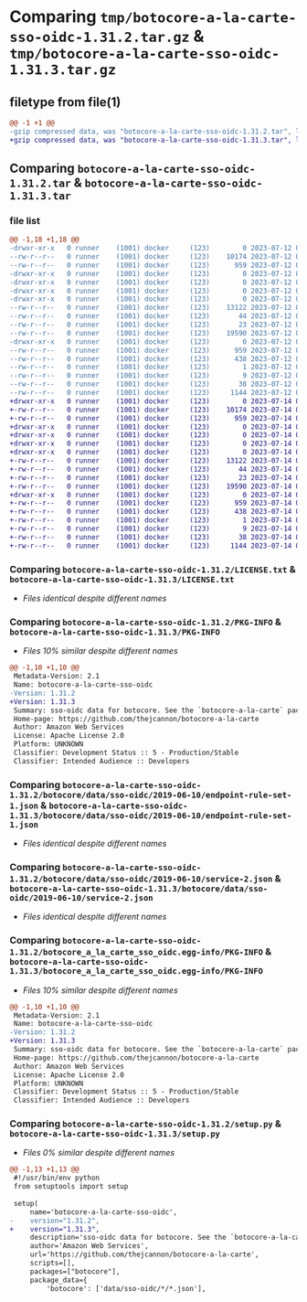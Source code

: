 # Comparing `tmp/botocore-a-la-carte-sso-oidc-1.31.2.tar.gz` & `tmp/botocore-a-la-carte-sso-oidc-1.31.3.tar.gz`

## filetype from file(1)

```diff
@@ -1 +1 @@
-gzip compressed data, was "botocore-a-la-carte-sso-oidc-1.31.2.tar", last modified: Wed Jul 12 01:44:56 2023, max compression
+gzip compressed data, was "botocore-a-la-carte-sso-oidc-1.31.3.tar", last modified: Fri Jul 14 01:46:38 2023, max compression
```

## Comparing `botocore-a-la-carte-sso-oidc-1.31.2.tar` & `botocore-a-la-carte-sso-oidc-1.31.3.tar`

### file list

```diff
@@ -1,18 +1,18 @@
-drwxr-xr-x   0 runner    (1001) docker     (123)        0 2023-07-12 01:44:56.807463 botocore-a-la-carte-sso-oidc-1.31.2/
--rw-r--r--   0 runner    (1001) docker     (123)    10174 2023-07-12 01:44:56.000000 botocore-a-la-carte-sso-oidc-1.31.2/LICENSE.txt
--rw-r--r--   0 runner    (1001) docker     (123)      959 2023-07-12 01:44:56.807463 botocore-a-la-carte-sso-oidc-1.31.2/PKG-INFO
-drwxr-xr-x   0 runner    (1001) docker     (123)        0 2023-07-12 01:44:56.803463 botocore-a-la-carte-sso-oidc-1.31.2/botocore/
-drwxr-xr-x   0 runner    (1001) docker     (123)        0 2023-07-12 01:44:56.803463 botocore-a-la-carte-sso-oidc-1.31.2/botocore/data/
-drwxr-xr-x   0 runner    (1001) docker     (123)        0 2023-07-12 01:44:56.803463 botocore-a-la-carte-sso-oidc-1.31.2/botocore/data/sso-oidc/
-drwxr-xr-x   0 runner    (1001) docker     (123)        0 2023-07-12 01:44:56.803463 botocore-a-la-carte-sso-oidc-1.31.2/botocore/data/sso-oidc/2019-06-10/
--rw-r--r--   0 runner    (1001) docker     (123)    13122 2023-07-12 01:44:12.000000 botocore-a-la-carte-sso-oidc-1.31.2/botocore/data/sso-oidc/2019-06-10/endpoint-rule-set-1.json
--rw-r--r--   0 runner    (1001) docker     (123)       44 2023-07-12 01:44:12.000000 botocore-a-la-carte-sso-oidc-1.31.2/botocore/data/sso-oidc/2019-06-10/examples-1.json
--rw-r--r--   0 runner    (1001) docker     (123)       23 2023-07-12 01:44:12.000000 botocore-a-la-carte-sso-oidc-1.31.2/botocore/data/sso-oidc/2019-06-10/paginators-1.json
--rw-r--r--   0 runner    (1001) docker     (123)    19590 2023-07-12 01:44:12.000000 botocore-a-la-carte-sso-oidc-1.31.2/botocore/data/sso-oidc/2019-06-10/service-2.json
-drwxr-xr-x   0 runner    (1001) docker     (123)        0 2023-07-12 01:44:56.803463 botocore-a-la-carte-sso-oidc-1.31.2/botocore_a_la_carte_sso_oidc.egg-info/
--rw-r--r--   0 runner    (1001) docker     (123)      959 2023-07-12 01:44:56.000000 botocore-a-la-carte-sso-oidc-1.31.2/botocore_a_la_carte_sso_oidc.egg-info/PKG-INFO
--rw-r--r--   0 runner    (1001) docker     (123)      438 2023-07-12 01:44:56.000000 botocore-a-la-carte-sso-oidc-1.31.2/botocore_a_la_carte_sso_oidc.egg-info/SOURCES.txt
--rw-r--r--   0 runner    (1001) docker     (123)        1 2023-07-12 01:44:56.000000 botocore-a-la-carte-sso-oidc-1.31.2/botocore_a_la_carte_sso_oidc.egg-info/dependency_links.txt
--rw-r--r--   0 runner    (1001) docker     (123)        9 2023-07-12 01:44:56.000000 botocore-a-la-carte-sso-oidc-1.31.2/botocore_a_la_carte_sso_oidc.egg-info/top_level.txt
--rw-r--r--   0 runner    (1001) docker     (123)       38 2023-07-12 01:44:56.807463 botocore-a-la-carte-sso-oidc-1.31.2/setup.cfg
--rw-r--r--   0 runner    (1001) docker     (123)     1144 2023-07-12 01:44:56.000000 botocore-a-la-carte-sso-oidc-1.31.2/setup.py
+drwxr-xr-x   0 runner    (1001) docker     (123)        0 2023-07-14 01:46:38.274953 botocore-a-la-carte-sso-oidc-1.31.3/
+-rw-r--r--   0 runner    (1001) docker     (123)    10174 2023-07-14 01:46:38.000000 botocore-a-la-carte-sso-oidc-1.31.3/LICENSE.txt
+-rw-r--r--   0 runner    (1001) docker     (123)      959 2023-07-14 01:46:38.274953 botocore-a-la-carte-sso-oidc-1.31.3/PKG-INFO
+drwxr-xr-x   0 runner    (1001) docker     (123)        0 2023-07-14 01:46:38.274953 botocore-a-la-carte-sso-oidc-1.31.3/botocore/
+drwxr-xr-x   0 runner    (1001) docker     (123)        0 2023-07-14 01:46:38.274953 botocore-a-la-carte-sso-oidc-1.31.3/botocore/data/
+drwxr-xr-x   0 runner    (1001) docker     (123)        0 2023-07-14 01:46:38.274953 botocore-a-la-carte-sso-oidc-1.31.3/botocore/data/sso-oidc/
+drwxr-xr-x   0 runner    (1001) docker     (123)        0 2023-07-14 01:46:38.274953 botocore-a-la-carte-sso-oidc-1.31.3/botocore/data/sso-oidc/2019-06-10/
+-rw-r--r--   0 runner    (1001) docker     (123)    13122 2023-07-14 01:45:45.000000 botocore-a-la-carte-sso-oidc-1.31.3/botocore/data/sso-oidc/2019-06-10/endpoint-rule-set-1.json
+-rw-r--r--   0 runner    (1001) docker     (123)       44 2023-07-14 01:45:45.000000 botocore-a-la-carte-sso-oidc-1.31.3/botocore/data/sso-oidc/2019-06-10/examples-1.json
+-rw-r--r--   0 runner    (1001) docker     (123)       23 2023-07-14 01:45:45.000000 botocore-a-la-carte-sso-oidc-1.31.3/botocore/data/sso-oidc/2019-06-10/paginators-1.json
+-rw-r--r--   0 runner    (1001) docker     (123)    19590 2023-07-14 01:45:45.000000 botocore-a-la-carte-sso-oidc-1.31.3/botocore/data/sso-oidc/2019-06-10/service-2.json
+drwxr-xr-x   0 runner    (1001) docker     (123)        0 2023-07-14 01:46:38.274953 botocore-a-la-carte-sso-oidc-1.31.3/botocore_a_la_carte_sso_oidc.egg-info/
+-rw-r--r--   0 runner    (1001) docker     (123)      959 2023-07-14 01:46:38.000000 botocore-a-la-carte-sso-oidc-1.31.3/botocore_a_la_carte_sso_oidc.egg-info/PKG-INFO
+-rw-r--r--   0 runner    (1001) docker     (123)      438 2023-07-14 01:46:38.000000 botocore-a-la-carte-sso-oidc-1.31.3/botocore_a_la_carte_sso_oidc.egg-info/SOURCES.txt
+-rw-r--r--   0 runner    (1001) docker     (123)        1 2023-07-14 01:46:38.000000 botocore-a-la-carte-sso-oidc-1.31.3/botocore_a_la_carte_sso_oidc.egg-info/dependency_links.txt
+-rw-r--r--   0 runner    (1001) docker     (123)        9 2023-07-14 01:46:38.000000 botocore-a-la-carte-sso-oidc-1.31.3/botocore_a_la_carte_sso_oidc.egg-info/top_level.txt
+-rw-r--r--   0 runner    (1001) docker     (123)       38 2023-07-14 01:46:38.274953 botocore-a-la-carte-sso-oidc-1.31.3/setup.cfg
+-rw-r--r--   0 runner    (1001) docker     (123)     1144 2023-07-14 01:46:38.000000 botocore-a-la-carte-sso-oidc-1.31.3/setup.py
```

### Comparing `botocore-a-la-carte-sso-oidc-1.31.2/LICENSE.txt` & `botocore-a-la-carte-sso-oidc-1.31.3/LICENSE.txt`

 * *Files identical despite different names*

### Comparing `botocore-a-la-carte-sso-oidc-1.31.2/PKG-INFO` & `botocore-a-la-carte-sso-oidc-1.31.3/PKG-INFO`

 * *Files 10% similar despite different names*

```diff
@@ -1,10 +1,10 @@
 Metadata-Version: 2.1
 Name: botocore-a-la-carte-sso-oidc
-Version: 1.31.2
+Version: 1.31.3
 Summary: sso-oidc data for botocore. See the `botocore-a-la-carte` package for more info.
 Home-page: https://github.com/thejcannon/botocore-a-la-carte
 Author: Amazon Web Services
 License: Apache License 2.0
 Platform: UNKNOWN
 Classifier: Development Status :: 5 - Production/Stable
 Classifier: Intended Audience :: Developers
```

### Comparing `botocore-a-la-carte-sso-oidc-1.31.2/botocore/data/sso-oidc/2019-06-10/endpoint-rule-set-1.json` & `botocore-a-la-carte-sso-oidc-1.31.3/botocore/data/sso-oidc/2019-06-10/endpoint-rule-set-1.json`

 * *Files identical despite different names*

### Comparing `botocore-a-la-carte-sso-oidc-1.31.2/botocore/data/sso-oidc/2019-06-10/service-2.json` & `botocore-a-la-carte-sso-oidc-1.31.3/botocore/data/sso-oidc/2019-06-10/service-2.json`

 * *Files identical despite different names*

### Comparing `botocore-a-la-carte-sso-oidc-1.31.2/botocore_a_la_carte_sso_oidc.egg-info/PKG-INFO` & `botocore-a-la-carte-sso-oidc-1.31.3/botocore_a_la_carte_sso_oidc.egg-info/PKG-INFO`

 * *Files 10% similar despite different names*

```diff
@@ -1,10 +1,10 @@
 Metadata-Version: 2.1
 Name: botocore-a-la-carte-sso-oidc
-Version: 1.31.2
+Version: 1.31.3
 Summary: sso-oidc data for botocore. See the `botocore-a-la-carte` package for more info.
 Home-page: https://github.com/thejcannon/botocore-a-la-carte
 Author: Amazon Web Services
 License: Apache License 2.0
 Platform: UNKNOWN
 Classifier: Development Status :: 5 - Production/Stable
 Classifier: Intended Audience :: Developers
```

### Comparing `botocore-a-la-carte-sso-oidc-1.31.2/setup.py` & `botocore-a-la-carte-sso-oidc-1.31.3/setup.py`

 * *Files 0% similar despite different names*

```diff
@@ -1,13 +1,13 @@
 #!/usr/bin/env python
 from setuptools import setup
 
 setup(
     name='botocore-a-la-carte-sso-oidc',
-    version="1.31.2",
+    version="1.31.3",
     description='sso-oidc data for botocore. See the `botocore-a-la-carte` package for more info.',
     author='Amazon Web Services',
     url='https://github.com/thejcannon/botocore-a-la-carte',
     scripts=[],
     packages=["botocore"],
     package_data={
         'botocore': ['data/sso-oidc/*/*.json'],
```

